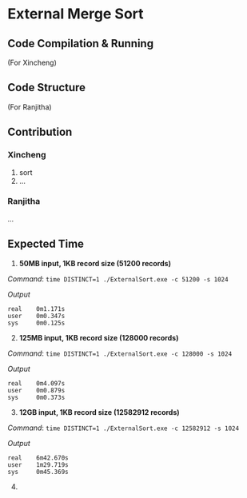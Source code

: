 # External Merge Sort

## Code Compilation & Running

(For Xincheng)

## Code Structure

(For Ranjitha)

## Contribution

### Xincheng

1. sort
2. ...

### Ranjitha

...


## Expected Time

1. **50MB input, 1KB record size (51200 records)**

*Command*: `time DISTINCT=1 ./ExternalSort.exe -c 51200 -s 1024`

*Output*
```
real    0m1.171s
user    0m0.347s
sys     0m0.125s
```

2. **125MB input, 1KB record size (128000 records)**

*Command*: `time DISTINCT=1 ./ExternalSort.exe -c 128000 -s 1024`

*Output*
```
real    0m4.097s
user    0m0.879s
sys     0m0.373s
```

3. **12GB input, 1KB record size (12582912 records)**

*Command*: `time DISTINCT=1 ./ExternalSort.exe -c 12582912 -s 1024`

*Output*
```
real    6m42.670s
user    1m29.719s
sys     0m45.369s
```

4. 
